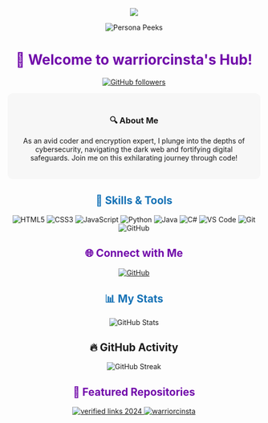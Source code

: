 <!-- Header -->
<p align="center">
  <a href="https://github.com/warriorcinsta">
    <img src="https://github.com/warriorcinsta/warriorcinsta/blob/main/1.png">
  </a>
</p>

<!-- Persona Peeks -->
<p align="center">
  <img src="https://komarev.com/ghpvc/?username=warriorcinsta&label=Persona+Peeks&color=blue" alt="Persona Peeks">
</p>

<h1 align="center" style="color:#7109AA;">👋 Welcome to warriorcinsta's Hub!</h1>

<p align="center">
  <a href="https://github.com/warriorcinsta">
    <img src="https://img.shields.io/github/followers/warriorcinsta?label=Followers&style=social" alt="GitHub followers">
  </a>
</p>


<!-- Introduction -->
<div align="center" style="background-color:#F7F7F7; padding: 20px; border-radius: 10px;">
  <h3>🔍 About Me</h3>
  <p>As an avid coder and encryption expert, I plunge into the depths of cybersecurity, navigating the dark web and fortifying digital safeguards. Join me on this exhilarating journey through code!</p>
</div>

<!-- Skills Highlight -->
<h2 align="center" style="color:#1572B6;">🔧 Skills & Tools</h2>
<p align="center">
  <!-- Languages -->
  <img src="https://img.shields.io/badge/HTML5-E34F26?style=flat-square&logo=html5&logoColor=white" alt="HTML5">
  <img src="https://img.shields.io/badge/CSS3-1572B6?style=flat-square&logo=css3&logoColor=white" alt="CSS3">
  <img src="https://img.shields.io/badge/JavaScript-F7DF1E?style=flat-square&logo=javascript&logoColor=black" alt="JavaScript">
  <img src="https://img.shields.io/badge/Python-3776AB?style=flat-square&logo=python&logoColor=white" alt="Python">
  <img src="https://img.shields.io/badge/Java-007396?style=flat-square&logo=java&logoColor=white" alt="Java">
  <img src="https://img.shields.io/badge/C%23-239120?style=flat-square&logo=c-sharp&logoColor=white" alt="C#">
  <!-- Tools -->
  <img src="https://img.shields.io/badge/VSCode-007ACC?style=flat-square&logo=visual-studio-code&logoColor=white" alt="VS Code">
  <img src="https://img.shields.io/badge/Git-F05032?style=flat-square&logo=git&logoColor=white" alt="Git">
  <img src="https://img.shields.io/badge/GitHub-181717?style=flat-square&logo=github&logoColor=white" alt="GitHub">
</p>

<!-- Social Media Links -->
<h2 align="center" style="color:#7109AA;">🌐 Connect with Me</h2>
<p align="center">
  <a href="https://github.com/warriorcinsta">
    <img src="https://img.shields.io/badge/GitHub-181717?style=flat-square&logo=github&logoColor=white" alt="GitHub">
  </a>
</p>

<!-- Dynamic Statistics -->
<h2 align="center" style="color:#1572B6;">📊 My Stats</h2>
<p align="center">
  <img src="https://github-readme-stats.vercel.app/api?username=warriorcinsta&show_icons=true&theme=vision-friendly-dark" alt="GitHub Stats">
</p>

<!-- GitHub Activity -->
<h2 align="center">🔥 GitHub Activity</h2>
<p align="center">
  <img src="https://github-readme-streak-stats.herokuapp.com/?user=warriorcinsta&theme=dark" alt="GitHub Streak">
</p>

<!-- Featured Repos -->
<h2 align="center" style="color:#7109AA;">🌟 Featured Repositories</h2>
<p align="center">
  <a href="https://github.com/warriorcinsta/verified-links-2024">
    <img src="https://github-readme-stats.vercel.app/api/pin/?username=warriorcinsta&repo=verified-links-2024&theme=vision-friendly-dark" alt="verified links 2024">
  </a>
  <a href="https://github.com/warriorcinsta/warriorcinsta">
    <img src="https://github-readme-stats.vercel.app/api/pin/?username=warriorcinsta&repo=warriorcinsta&theme=vision-friendly-dark" alt="warriorcinsta">
  </a>
</p>
